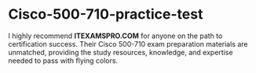 # Cisco-500-710-practice-test
I highly recommend **ITEXAMSPRO.COM** for anyone on the path to certification success. Their Cisco 500-710 exam preparation materials are unmatched, providing the study resources, knowledge, and expertise needed to pass with flying colors.
